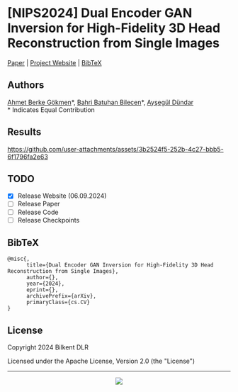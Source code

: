 # [NIPS2024] Dual Encoder GAN Inversion for High-Fidelity 3D Head Reconstruction from Single Images

[Paper](https://berkegokmen1.github.io/dual-enc-3d-gan-inv/) | [Project Website](https://berkegokmen1.github.io/dual-enc-3d-gan-inv/) | [BibTeX](#bibtex)

## Authors
[Ahmet Berke Gökmen](https://www.linkedin.com/in/berkegokmen/)\*, [Bahri Batuhan Bilecen](https://three-bee.github.io/)\*, [Ayşegül Dündar](https://www.cs.bilkent.edu.tr/~adundar/)
<br>\* Indicates Equal Contribution


## Results

https://github.com/user-attachments/assets/3b2524f5-252b-4c27-bbb5-6f1796fa2e63

## TODO
- [X] Release Website (06.09.2024)
- [ ] Release Paper
- [ ] Release Code
- [ ] Release Checkpoints

## BibTeX
```
@misc{,
      title={Dual Encoder GAN Inversion for High-Fidelity 3D Head Reconstruction from Single Images}, 
      author={},
      year={2024},
      eprint={},
      archivePrefix={arXiv},
      primaryClass={cs.CV}
}
```

## License

Copyright 2024 Bilkent DLR

Licensed under the Apache License, Version 2.0 (the "License")

<hr>

<div align="center">
  <img src="https://profile-counter.glitch.me/dual-enc-3d-gan-inversion/count.svg"  />
</div>
